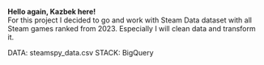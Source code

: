 **Hello again, Kazbek here!** \
For this project I decided to go and work with Steam Data dataset with all Steam games ranked from 2023. Especially I will clean data and transform it.

DATA: steamspy_data.csv
STACK: BigQuery
